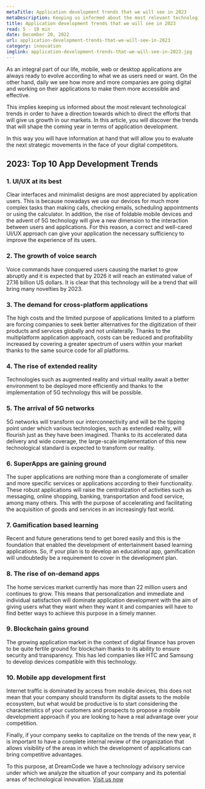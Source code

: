 ```yaml
---
metaTitle: Application development trends that we will see in 2023
metaDescription: Keeping us informed about the most relevant technological trends allow us to establish a roadmap in order to find growth in our markets
title: Application development trends that we will see in 2023
read: 5 - 10 min
date: December 20, 2022
url: application-development-trends-that-we-will-see-in-2023
category: innovation
imglink: application-development-trends-that-we-will-see-in-2023.jpg
---
```


As an integral part of our life, mobile, web or desktop applications are always ready to evolve according to what we as users need or want. On the other hand, daily we see how more and more companies are going digital and working on their applications to make them more accessible and effective.

This implies keeping us informed about the most relevant technological trends in order to have a direction towards which to direct the efforts that will give us growth in our markets. In this article, you will discover the trends that will shape the coming year in terms of application development.

In this way you will have information at hand that will allow you to evaluate the next strategic movements in the face of your digital competitors.

## 2023: Top 10 App Development Trends

### 1. UI/UX at its best

Clear interfaces and minimalist designs are most appreciated by application users. This is because nowadays we use our devices for much more complex tasks than making calls, checking emails, scheduling appointments or using the calculator. In addition, the rise of foldable mobile devices and the advent of 5G technology will give a new dimension to the interaction between users and applications. For this reason, a correct and well-cared UI/UX approach can give your application the necessary sufficiency to improve the experience of its users.

### 2. The growth of voice search

Voice commands have conquered users causing the market to grow abruptly and it is expected that by 2026 it will reach an estimated value of 27.16 billion US dollars. It is clear that this technology will be a trend that will bring many novelties by 2023.

### 3. The demand for cross-platform applications

The high costs and the limited purpose of applications limited to a platform are forcing companies to seek better alternatives for the digitization of their products and services globally and not unilaterally. Thanks to the multiplatform application approach, costs can be reduced and profitability increased by covering a greater spectrum of users within your market thanks to the same source code for all platforms.

### 4. The rise of extended reality

Technologies such as augmented reality and virtual reality await a better environment to be deployed more efficiently and thanks to the implementation of 5G technology this will be possible.

### 5. The arrival of 5G networks

5G networks will transform our interconnectivity and will be the tipping point under which various technologies, such as extended reality, will flourish just as they have been imagined. Thanks to its accelerated data delivery and wide coverage, the large-scale implementation of this new technological standard is expected to transform our reality.

### 6. SuperApps are gaining ground

The super applications are nothing more than a conglomerate of smaller and more specific services or applications according to their functionality. These robust applications will raise the centralization of activities such as messaging, online shopping, banking, transportation and food service, among many others. This with the purpose of accelerating and facilitating the acquisition of goods and services in an increasingly fast world.

### 7. Gamification based learning

Recent and future generations tend to get bored easily and this is the foundation that enabled the development of entertainment based learning applications. So, if your plan is to develop an educational app, gamification will undoubtedly be a requirement to cover in the development plan.

### 8. The rise of on-demand apps

The home services market currently has more than 22 million users and continues to grow. This means that personalization and immediate and individual satisfaction will dominate application development with the aim of giving users what they want when they want it and companies will have to find better ways to achieve this purpose in a timely manner.

### 9. Blockchain gains ground

The growing application market in the context of digital finance has proven to be quite fertile ground for blockchain thanks to its ability to ensure security and transparency. This has led companies like HTC and Samsung to develop devices compatible with this technology.

### 10. Mobile app development first

Internet traffic is dominated by access from mobile devices, this does not mean that your company should transform its digital assets to the mobile ecosystem, but what would be productive is to start considering the characteristics of your customers and prospects to propose a mobile development approach if you are looking to have a real advantage over your competition.

Finally, if your company seeks to capitalize on the trends of the new year, it is important to have a complete internal review of the organization that allows visibility of the areas in which the development of applications can bring competitive advantages.

To this purpose, at DreamCode we have a technology advisory service under which we analyze the situation of your company and its potential areas of technological innovation. [Visit us now](https://www.dreamcodesoft.com/services)
